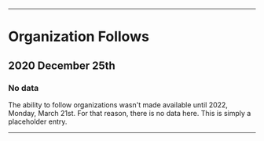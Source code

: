 
***

# Organization Follows

## 2020 December 25th

### No data

The ability to follow organizations wasn't made available until 2022, Monday, March 21st. For that reason, there is no data here. This is simply a placeholder entry.

***
